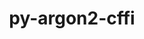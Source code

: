 ---
title: "py-argon2-cffi"
layout: cache
categories: [package, develop-2023-11-05]
meta: {"versions": ["21.3.0"], "compilers": ["gcc@=11.1.0", "gcc@=11.4.0", "gcc@=9.4.0", "oneapi@=2023.2.0"], "oss": ["ubuntu20.04"], "platforms": ["linux"], "targets": ["neoverse_v1", "ppc64le", "x86_64_v3"], "stacks": ["data-vis-sdk", "e4s", "e4s-neoverse_v1", "e4s-oneapi", "e4s-power", "root"], "num_specs": 12, "num_specs_by_stack": {"e4s-neoverse_v1": 2, "root": 12, "e4s-power": 2, "data-vis-sdk": 2, "e4s": 3, "e4s-oneapi": 3}}
spec_details: [{"hash": "o25i2gls2h3fdn3d4x45qr4zbzbxj332", "compiler": "gcc@=11.4.0", "versions": ["21.3.0"], "os": "ubuntu20.04", "platform": "linux", "target": "neoverse_v1", "variants": ["build_system=python_pip"], "stacks": ["e4s-neoverse_v1", "root"], "size": "-", "tarball": "https://binaries.spack.io/develop-2023-11-05/build_cache/linux-ubuntu20.04-neoverse_v1/gcc-11.4.0/py-argon2-cffi-21.3.0/linux-ubuntu20.04-neoverse_v1-gcc-11.4.0-py-argon2-cffi-21.3.0-o25i2gls2h3fdn3d4x45qr4zbzbxj332.spack"}, {"hash": "2f47gigbmukry5oi3t2nuyvmsvg76bhx", "compiler": "gcc@=11.4.0", "versions": ["21.3.0"], "os": "ubuntu20.04", "platform": "linux", "target": "neoverse_v1", "variants": ["build_system=python_pip"], "stacks": ["e4s-neoverse_v1", "root"], "size": "-", "tarball": "https://binaries.spack.io/develop-2023-11-05/build_cache/linux-ubuntu20.04-neoverse_v1/gcc-11.4.0/py-argon2-cffi-21.3.0/linux-ubuntu20.04-neoverse_v1-gcc-11.4.0-py-argon2-cffi-21.3.0-2f47gigbmukry5oi3t2nuyvmsvg76bhx.spack"}, {"hash": "pauybrueqt6vj6p2tinqcslti47kb3it", "compiler": "gcc@=9.4.0", "versions": ["21.3.0"], "os": "ubuntu20.04", "platform": "linux", "target": "ppc64le", "variants": ["build_system=python_pip"], "stacks": ["root", "e4s-power"], "size": "-", "tarball": "https://binaries.spack.io/develop-2023-11-05/build_cache/linux-ubuntu20.04-ppc64le/gcc-9.4.0/py-argon2-cffi-21.3.0/linux-ubuntu20.04-ppc64le-gcc-9.4.0-py-argon2-cffi-21.3.0-pauybrueqt6vj6p2tinqcslti47kb3it.spack"}, {"hash": "pvp3yn5iegqacjwamcx7yca7t4sqzxzp", "compiler": "gcc@=9.4.0", "versions": ["21.3.0"], "os": "ubuntu20.04", "platform": "linux", "target": "ppc64le", "variants": ["build_system=python_pip"], "stacks": ["root", "e4s-power"], "size": "-", "tarball": "https://binaries.spack.io/develop-2023-11-05/build_cache/linux-ubuntu20.04-ppc64le/gcc-9.4.0/py-argon2-cffi-21.3.0/linux-ubuntu20.04-ppc64le-gcc-9.4.0-py-argon2-cffi-21.3.0-pvp3yn5iegqacjwamcx7yca7t4sqzxzp.spack"}, {"hash": "bo6nyugcpiefbiqsqzxng3c4z2524v45", "compiler": "gcc@=11.1.0", "versions": ["21.3.0"], "os": "ubuntu20.04", "platform": "linux", "target": "x86_64_v3", "variants": ["build_system=python_pip"], "stacks": ["root", "data-vis-sdk"], "size": "-", "tarball": "https://binaries.spack.io/develop-2023-11-05/build_cache/linux-ubuntu20.04-x86_64_v3/gcc-11.1.0/py-argon2-cffi-21.3.0/linux-ubuntu20.04-x86_64_v3-gcc-11.1.0-py-argon2-cffi-21.3.0-bo6nyugcpiefbiqsqzxng3c4z2524v45.spack"}, {"hash": "j2neomdvkeqmo36vchkdj2iyctljqaax", "compiler": "gcc@=11.1.0", "versions": ["21.3.0"], "os": "ubuntu20.04", "platform": "linux", "target": "x86_64_v3", "variants": ["build_system=python_pip"], "stacks": ["root", "data-vis-sdk"], "size": "-", "tarball": "https://binaries.spack.io/develop-2023-11-05/build_cache/linux-ubuntu20.04-x86_64_v3/gcc-11.1.0/py-argon2-cffi-21.3.0/linux-ubuntu20.04-x86_64_v3-gcc-11.1.0-py-argon2-cffi-21.3.0-j2neomdvkeqmo36vchkdj2iyctljqaax.spack"}, {"hash": "cfionpah7b6x3qpbfgjknbogsoipgic3", "compiler": "gcc@=11.4.0", "versions": ["21.3.0"], "os": "ubuntu20.04", "platform": "linux", "target": "x86_64_v3", "variants": ["build_system=python_pip"], "stacks": ["e4s", "root"], "size": "-", "tarball": "https://binaries.spack.io/develop-2023-11-05/build_cache/linux-ubuntu20.04-x86_64_v3/gcc-11.4.0/py-argon2-cffi-21.3.0/linux-ubuntu20.04-x86_64_v3-gcc-11.4.0-py-argon2-cffi-21.3.0-cfionpah7b6x3qpbfgjknbogsoipgic3.spack"}, {"hash": "zhvrwgaqfi4yj44lc4dtl3et7m35kg62", "compiler": "gcc@=11.4.0", "versions": ["21.3.0"], "os": "ubuntu20.04", "platform": "linux", "target": "x86_64_v3", "variants": ["build_system=python_pip"], "stacks": ["e4s", "root"], "size": "-", "tarball": "https://binaries.spack.io/develop-2023-11-05/build_cache/linux-ubuntu20.04-x86_64_v3/gcc-11.4.0/py-argon2-cffi-21.3.0/linux-ubuntu20.04-x86_64_v3-gcc-11.4.0-py-argon2-cffi-21.3.0-zhvrwgaqfi4yj44lc4dtl3et7m35kg62.spack"}, {"hash": "nmf33gwmrndqhyidgeozrvmimk5zctov", "compiler": "gcc@=11.4.0", "versions": ["21.3.0"], "os": "ubuntu20.04", "platform": "linux", "target": "x86_64_v3", "variants": ["build_system=python_pip"], "stacks": ["e4s", "root"], "size": "-", "tarball": "https://binaries.spack.io/develop-2023-11-05/build_cache/linux-ubuntu20.04-x86_64_v3/gcc-11.4.0/py-argon2-cffi-21.3.0/linux-ubuntu20.04-x86_64_v3-gcc-11.4.0-py-argon2-cffi-21.3.0-nmf33gwmrndqhyidgeozrvmimk5zctov.spack"}, {"hash": "627vthmsa56hivtprfqebrwtuifbnazi", "compiler": "oneapi@=2023.2.0", "versions": ["21.3.0"], "os": "ubuntu20.04", "platform": "linux", "target": "x86_64_v3", "variants": ["build_system=python_pip"], "stacks": ["root", "e4s-oneapi"], "size": "-", "tarball": "https://binaries.spack.io/develop-2023-11-05/build_cache/linux-ubuntu20.04-x86_64_v3/oneapi-2023.2.0/py-argon2-cffi-21.3.0/linux-ubuntu20.04-x86_64_v3-oneapi-2023.2.0-py-argon2-cffi-21.3.0-627vthmsa56hivtprfqebrwtuifbnazi.spack"}, {"hash": "fosu3rjsba5k6y74saa3rpn4r7biwljg", "compiler": "oneapi@=2023.2.0", "versions": ["21.3.0"], "os": "ubuntu20.04", "platform": "linux", "target": "x86_64_v3", "variants": ["build_system=python_pip"], "stacks": ["root", "e4s-oneapi"], "size": "-", "tarball": "https://binaries.spack.io/develop-2023-11-05/build_cache/linux-ubuntu20.04-x86_64_v3/oneapi-2023.2.0/py-argon2-cffi-21.3.0/linux-ubuntu20.04-x86_64_v3-oneapi-2023.2.0-py-argon2-cffi-21.3.0-fosu3rjsba5k6y74saa3rpn4r7biwljg.spack"}, {"hash": "vnnc2ffcg5rd3k4wk4onjxpf76waqgvk", "compiler": "oneapi@=2023.2.0", "versions": ["21.3.0"], "os": "ubuntu20.04", "platform": "linux", "target": "x86_64_v3", "variants": ["build_system=python_pip"], "stacks": ["root", "e4s-oneapi"], "size": "-", "tarball": "https://binaries.spack.io/develop-2023-11-05/build_cache/linux-ubuntu20.04-x86_64_v3/oneapi-2023.2.0/py-argon2-cffi-21.3.0/linux-ubuntu20.04-x86_64_v3-oneapi-2023.2.0-py-argon2-cffi-21.3.0-vnnc2ffcg5rd3k4wk4onjxpf76waqgvk.spack"}]
---